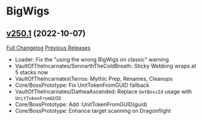# BigWigs

## [v250.1](https://github.com/BigWigsMods/BigWigs/tree/v250.1) (2022-10-07)
[Full Changelog](https://github.com/BigWigsMods/BigWigs/compare/v250...v250.1) [Previous Releases](https://github.com/BigWigsMods/BigWigs/releases)

- Loader: Fix the "using the wrong BigWigs on classic" warning  
- VaultOfTheIncarnates/SennarthTheColdBreath: Sticky Webbing wraps at 5 stacks now  
- VaultOfTheIncarnates\Terros: Mythic Prep, Renames, Cleanups  
- Core/BossPrototype: Fix UnitTokenFromGUID fallback  
- VaultOfTheIncarnates/DatheaAscended: Replace `GetBossId` usage with `UnitTokenFromGUID`  
- Core/BossPrototype: Add :UnitTokenFromGUID(guid)  
- Core/BossPrototype: Enhance target scanning on Dragonflight  
